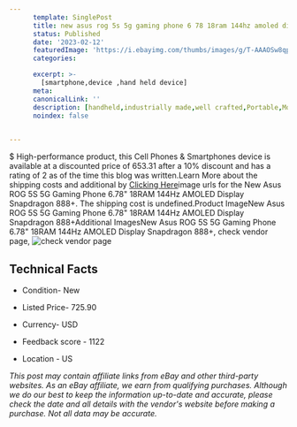 ```yaml
---
      template: SinglePost
      title: new asus rog 5s 5g gaming phone 6 78 18ram 144hz amoled display snapdragon 888 
      status: Published
      date: '2023-02-12'
      featuredImage: 'https://i.ebayimg.com/thumbs/images/g/T-AAAOSw8qpiXQRz/s-l225.jpg'
      categories: 

      excerpt: >-
        [smartphone,device ,hand held device]
      meta:
      canonicalLink: ''
      description: [handheld,industrially made,well crafted,Portable,Mobile,Compact,Convenient,Lightweight,Maneuverable,Man-portable,Miniature,Carriable,Hand-held,Light,Holdable,Transportable,Mobile device,Pocket-sized,On-the-go,Wireless,Cordless,Compact size,Convenient size, smartphone,device ,hand held device]
      noindex: false

        
---
```

$
    High-performance product, this Cell Phones & Smartphones device is available at a discounted price of 653.31 after a 10% discount and has a rating of 2 as of the time this blog was written.Learn More about the shipping costs and additional by [Clicking Here](https://www.ebay.com/itm/185390498958?hash=item2b2a22848e%3Ag%3AT-AAAOSw8qpiXQRz&mkevt=1&mkcid=1&mkrid=711-53200-19255-0&campid=%253CePNCampaignId%253E&customid=%253CreferenceId%253E&toolid=10049)image urls for the New Asus ROG 5S 5G Gaming Phone 6.78" 18RAM 144Hz AMOLED Display Snapdragon 888+. The shipping cost is undefined.Product ImageNew Asus ROG 5S 5G Gaming Phone 6.78" 18RAM 144Hz AMOLED Display Snapdragon 888+Additional ImagesNew Asus ROG 5S 5G Gaming Phone 6.78" 18RAM 144Hz AMOLED Display Snapdragon 888+, check vendor page, ![check vendor page](https://origin-galleryplus.ebayimg.com/ws/web/185390498958_2_0_1/225x225.jpg,https://origin-galleryplus.ebayimg.com/ws/web/185390498958_3_0_1/225x225.jpg,https://origin-galleryplus.ebayimg.com/ws/web/185390498958_4_0_1/225x225.jpg,https://origin-galleryplus.ebayimg.com/ws/web/185390498958_5_0_1/225x225.jpg,https://origin-galleryplus.ebayimg.com/ws/web/185390498958_6_0_1/225x225.jpg,https://origin-galleryplus.ebayimg.com/ws/web/185390498958_7_0_1/225x225.jpg,https://origin-galleryplus.ebayimg.com/ws/web/185390498958_8_0_1/225x225.jpg,https://origin-galleryplus.ebayimg.com/ws/web/185390498958_9_0_1/225x225.jpg,https://origin-galleryplus.ebayimg.com/ws/web/185390498958_10_0_1/225x225.jpg,https://origin-galleryplus.ebayimg.com/ws/web/185390498958_11_0_1/225x225.jpg,https://origin-galleryplus.ebayimg.com/ws/web/185390498958_12_0_1/225x225.jpg)
    
    

 ## Technical Facts 



     
      

 - Condition- New 


      

 - Listed Price- 725.90 


      

 - Currency- USD 


      

 - Feedback score - 1122 


      

 - Location - US 


      
      

 *_This post may contain affiliate links from eBay and other third-party websites. As an eBay affiliate, we earn from qualifying purchases. Although we do our best to keep the information up-to-date and accurate, please check the date and all details with the vendor's website before making a purchase. Not all data may be accurate._*



    
    
    
    
    